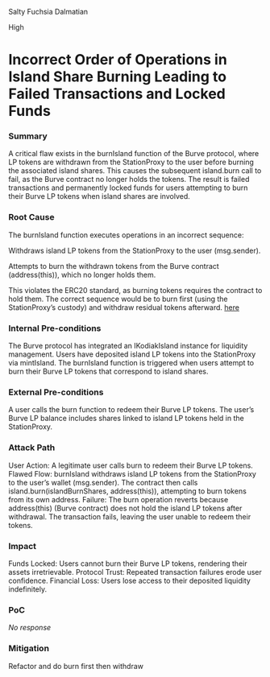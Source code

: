 Salty Fuchsia Dalmatian

High

# Incorrect Order of Operations in Island Share Burning Leading to Failed Transactions and Locked Funds

### Summary

A critical flaw exists in the burnIsland function of the Burve protocol, where LP tokens are withdrawn from the StationProxy to the user before burning the associated island shares. This causes the subsequent island.burn call to fail, as the Burve contract no longer holds the tokens. The result is failed transactions and permanently locked funds for users attempting to burn their Burve LP tokens when island shares are involved.

### Root Cause

The burnIsland function executes operations in an incorrect sequence:

Withdraws island LP tokens from the StationProxy to the user (msg.sender).

Attempts to burn the withdrawn tokens from the Burve contract (address(this)), which no longer holds them.

This violates the ERC20 standard, as burning tokens requires the contract to hold them. The correct sequence would be to burn first (using the StationProxy’s custody) and withdraw residual tokens afterward. [here](https://github.com/sherlock-audit/2025-04-burve/blob/main/Burve/src/single/Burve.sol#L430-L431)

### Internal Pre-conditions

The Burve protocol has integrated an IKodiakIsland instance for liquidity management.
Users have deposited island LP tokens into the StationProxy via mintIsland.
The burnIsland function is triggered when users attempt to burn their Burve LP tokens that correspond to island shares.

### External Pre-conditions

A user calls the burn function to redeem their Burve LP tokens.
The user’s Burve LP balance includes shares linked to island LP tokens held in the StationProxy.



### Attack Path

User Action: A legitimate user calls burn to redeem their Burve LP tokens.
Flawed Flow:
burnIsland withdraws island LP tokens from the StationProxy to the user’s wallet (msg.sender).
The contract then calls island.burn(islandBurnShares, address(this)), attempting to burn tokens from its own address.
Failure: The burn operation reverts because address(this) (Burve contract) does not hold the island LP tokens after withdrawal. The transaction fails, leaving the user unable to redeem their tokens.

### Impact

Funds Locked: Users cannot burn their Burve LP tokens, rendering their assets irretrievable.
Protocol Trust: Repeated transaction failures erode user confidence.
Financial Loss: Users lose access to their deposited liquidity indefinitely.

### PoC

_No response_

### Mitigation

Refactor and do burn first then withdraw